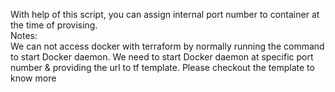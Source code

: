 With help of this script, you can assign internal port number to container at the time of provising. 
<br>Notes: 
<br>We can not access docker with terraform by normally running the command to start Docker daemon. We need to start Docker daemon at specific port number & providing the url to tf template. Please checkout the template to know more

